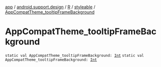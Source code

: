 [app](../../../index.md) / [android.support.design](../../index.md) / [R](../index.md) / [styleable](index.md) / [AppCompatTheme_tooltipFrameBackground](./-app-compat-theme_tooltip-frame-background.md)

# AppCompatTheme_tooltipFrameBackground

`static val AppCompatTheme_tooltipFrameBackground: `[`Int`](https://kotlinlang.org/api/latest/jvm/stdlib/kotlin/-int/index.html)
`static val AppCompatTheme_tooltipFrameBackground: `[`Int`](https://kotlinlang.org/api/latest/jvm/stdlib/kotlin/-int/index.html)